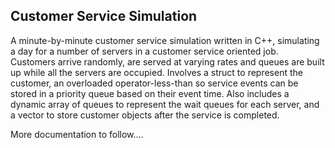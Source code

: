 Customer Service Simulation
----------------------------

A minute-by-minute customer service simulation written in C++, simulating a day  for a number of servers in a customer service oriented job. 
Customers arrive randomly, are served at varying rates and queues are built up while all the servers are occupied.  Involves a struct to represent the customer, 
an overloaded operator-less-than so service events can be stored in a priority queue based on their event time. Also includes a dynamic array of queues to represent 
the wait queues for each server, and a vector to store customer objects after the service is completed.


More documentation to follow....